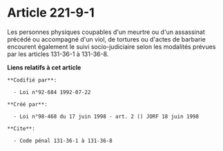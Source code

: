 # Article 221-9-1

Les personnes physiques coupables d'un meurtre ou d'un assassinat précédé ou accompagné d'un viol, de tortures ou d'actes de
barbarie encourent également le suivi socio-judiciaire selon les modalités prévues par les articles 131-36-1 à 131-36-8.

**Liens relatifs à cet article**

	**Codifié par**:

	  - Loi n°92-684 1992-07-22

	**Créé par**:

	  - Loi n°98-468 du 17 juin 1998 - art. 2 () JORF 18 juin 1998

	**Cite**:

	  - Code pénal 131-36-1 à 131-36-8

